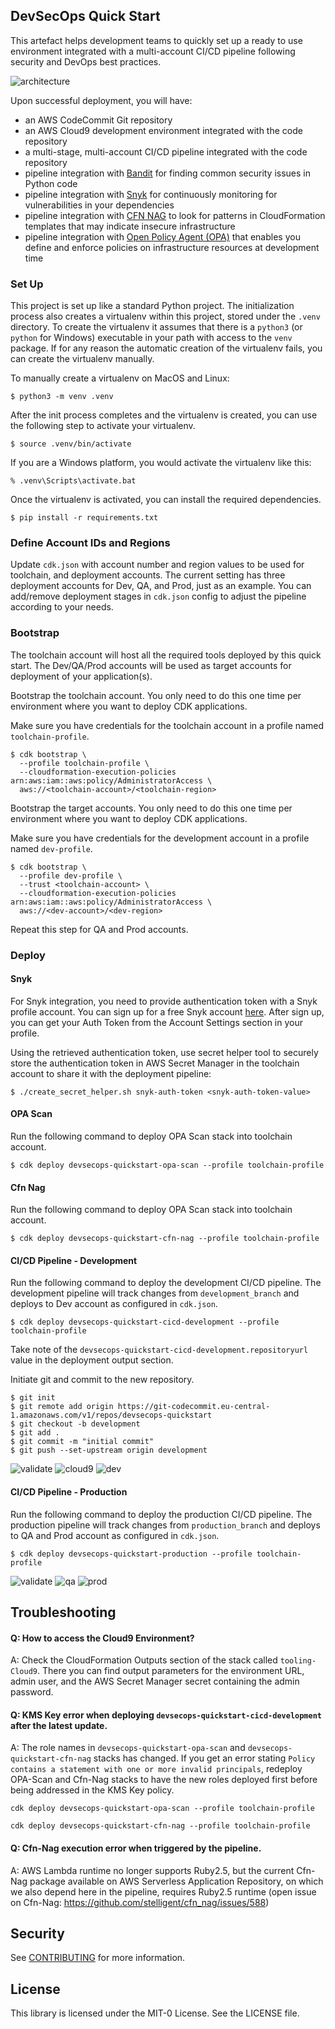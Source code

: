 
## DevSecOps Quick Start

This artefact helps development teams to quickly set up a ready to use environment integrated with a
multi-account CI/CD pipeline following security and DevOps best practices.

![architecture](./assets/architecture.png)

Upon successful deployment, you will have:

- an AWS CodeCommit Git repository 
- an AWS Cloud9 development environment integrated with the code repository
- a multi-stage, multi-account CI/CD pipeline integrated with the code repository  
- pipeline integration with [Bandit](https://github.com/PyCQA/bandit) for finding common security issues in Python code 
- pipeline integration with [Snyk](https://snyk.io/) for continuously monitoring for vulnerabilities in your dependencies
- pipeline integration with [CFN NAG](https://github.com/stelligent/cfn_nag) to look for patterns in 
  CloudFormation templates that may indicate insecure infrastructure
- pipeline integration with [Open Policy Agent (OPA)](https://www.openpolicyagent.org/) that enables you define and
  enforce policies on infrastructure resources at development time   

### Set Up

This project is set up like a standard Python project.  The initialization
process also creates a virtualenv within this project, stored under the `.venv`
directory.  To create the virtualenv it assumes that there is a `python3`
(or `python` for Windows) executable in your path with access to the `venv`
package. If for any reason the automatic creation of the virtualenv fails,
you can create the virtualenv manually.

To manually create a virtualenv on MacOS and Linux:

```
$ python3 -m venv .venv
```

After the init process completes and the virtualenv is created, you can use the following
step to activate your virtualenv.

```
$ source .venv/bin/activate
```

If you are a Windows platform, you would activate the virtualenv like this:

```
% .venv\Scripts\activate.bat
```

Once the virtualenv is activated, you can install the required dependencies.

```
$ pip install -r requirements.txt
```

### Define Account IDs and Regions
Update `cdk.json` with account number and region values to be used for toolchain, and deployment accounts. The current
setting has three deployment accounts for Dev, QA, and Prod, just as an example. You can add/remove deployment stages
in `cdk.json` config to adjust the pipeline according to your needs. 

### Bootstrap

The toolchain account will host all the required tools deployed by this quick start. The Dev/QA/Prod accounts will 
be used as target accounts for deployment of your application(s).

Bootstrap the toolchain account. You only need to do this one time per environment where you want 
to deploy CDK applications.

Make sure you have credentials for the toolchain account in a profile named `toolchain-profile`.

```
$ cdk bootstrap \
  --profile toolchain-profile \
  --cloudformation-execution-policies arn:aws:iam::aws:policy/AdministratorAccess \
  aws://<toolchain-account>/<toolchain-region>
```

Bootstrap the target accounts. You only need to do this one time per environment where you want
to deploy CDK applications.

Make sure you have credentials for the development account in a profile named `dev-profile`.

```
$ cdk bootstrap \
  --profile dev-profile \
  --trust <toolchain-account> \
  --cloudformation-execution-policies arn:aws:iam::aws:policy/AdministratorAccess \
  aws://<dev-account>/<dev-region>
```

Repeat this step for QA and Prod accounts. 

### Deploy
#### Snyk
For Snyk integration, you need to provide authentication token with a Snyk profile account. You can sign up for a
free Snyk account [here](https://app.snyk.io/login?cta=sign-up&loc=body&page=try-snyk). After sign up, you can get
your Auth Token from the Account Settings section in your profile.

Using the retrieved authentication token, use secret helper tool to securely store the authentication token 
in AWS Secret Manager in the toolchain account to share it with the deployment pipeline:
```
$ ./create_secret_helper.sh snyk-auth-token <snyk-auth-token-value>
```

#### OPA Scan
Run the following command to deploy OPA Scan stack into toolchain account.

```
$ cdk deploy devsecops-quickstart-opa-scan --profile toolchain-profile
```

#### Cfn Nag
Run the following command to deploy OPA Scan stack into toolchain account.

```
$ cdk deploy devsecops-quickstart-cfn-nag --profile toolchain-profile
```

#### CI/CD Pipeline - Development
Run the following command to deploy the development CI/CD pipeline. The development pipeline will track changes from
`development_branch` and deploys to Dev account as configured in `cdk.json`.

```
$ cdk deploy devsecops-quickstart-cicd-development --profile toolchain-profile
```

Take note of the `devsecops-quickstart-cicd-development.repositoryurl` value in the deployment output section.

Initiate git and commit to the new repository.
```
$ git init
$ git remote add origin https://git-codecommit.eu-central-1.amazonaws.com/v1/repos/devsecops-quickstart
$ git checkout -b development
$ git add .
$ git commit -m "initial commit"
$ git push --set-upstream origin development
```

![validate](./assets/validate.png)
![cloud9](./assets/cloud9.png)
![dev](./assets/dev.png)

#### CI/CD Pipeline - Production
Run the following command to deploy the production CI/CD pipeline. The production pipeline will track changes from
`production_branch` and deploys to QA and Prod account as configured in `cdk.json`.

```
$ cdk deploy devsecops-quickstart-production --profile toolchain-profile
```
![validate](./assets/validate.png)
![qa](./assets/qa.png)
![prod](./assets/prod.png)

## Troubleshooting
#### Q: How to access the Cloud9 Environment?
A: Check the CloudFormation Outputs section of the stack called `tooling-Cloud9`. There you can find output parameters
for the environment URL, admin user, and the AWS Secret Manager secret containing the admin password.

#### Q: KMS Key error when deploying `devsecops-quickstart-cicd-development` after the latest update.
A: The role names in `devsecops-quickstart-opa-scan` and `devsecops-quickstart-cfn-nag` stacks has changed. If you get an error stating `Policy contains a statement with one or more invalid principals`, redeploy OPA-Scan and Cfn-Nag stacks to have the new roles deployed first before being addressed in the KMS Key policy. 

`cdk deploy devsecops-quickstart-opa-scan --profile toolchain-profile`

`cdk deploy devsecops-quickstart-cfn-nag --profile toolchain-profile`


#### Q: Cfn-Nag execution error when triggered by the pipeline.
A: AWS Lambda runtime no longer supports Ruby2.5, but the current Cfn-Nag package available on AWS Serverless Application Repository, on which we also depend here in the pipeline, requires Ruby2.5 runtime (open issue on Cfn-Nag: https://github.com/stelligent/cfn_nag/issues/588)

## Security

See [CONTRIBUTING](CONTRIBUTING.md#security-issue-notifications) for more information.

## License

This library is licensed under the MIT-0 License. See the LICENSE file.
